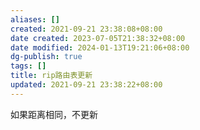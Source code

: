```yaml
---
aliases: []
created: 2021-09-21 23:38:08+08:00
date created: 2023-07-05T21:38:32+08:00
date modified: 2024-01-13T19:21:06+08:00
dg-publish: true
tags: []
title: rip路由表更新
updated: 2021-09-21 23:38:22+08:00
---
```


如果距离相同，不更新